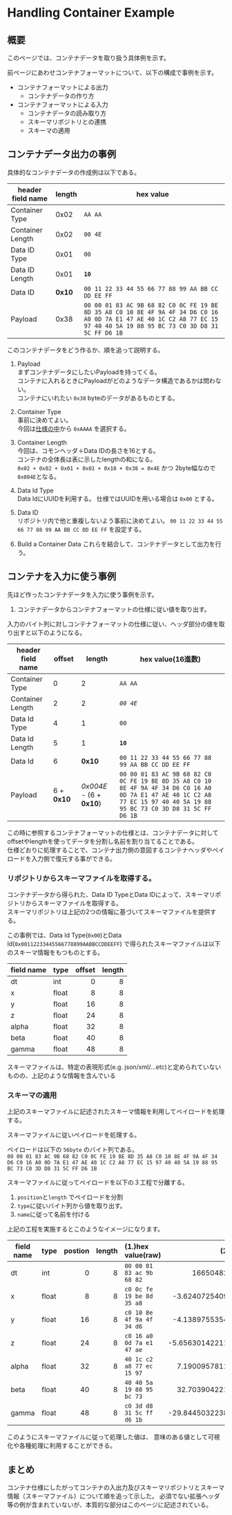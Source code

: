 # Handling Container Example

## 概要
このページでは、コンテナデータを取り扱う具体例を示す。

前ページにあわせコンテナフォーマットについて、以下の構成で事例を示す。

- コンテナフォーマットによる出力
  - コンテナデータの作り方
- コンテナフォーマットによる入力
  - コンテナデータの読み取り方
  - スキーマリポジトリとの連携
  - スキーマの適用

## コンテナデータ出力の事例

具体的なコンテナデータの作成例は以下である。

|header field name|length| hex value|
|-|-|-|
|Container Type|0x02| `AA AA` |
|Container Length|0x02| `00 4E` |
|Data ID Type|0x01| `00` |
|Data ID Length|0x01| **`10`**|
|Data ID | **0x10** |`00 11 22 33 44 55 66 77 88 99 AA BB CC DD EE FF` |
|Payload|0x38|`00 00 01 83 AC 9B 68 82 C0 0C FE 19 BE 8D 35 A8 C0 10 8E 4F 9A 4F 34 D6 C0 16 A0 0D 7A E1 47 AE 40 1C C2 A8 77 EC 15 97 40 40 5A 19 88 95 BC 73 C0 3D D8 31 5C FF D6 1B`|

このコンテナデータをどう作るか、順を追って説明する。

1. Payload  
まずコンテナデータにしたいPayloadを持ってくる。  
コンテナに入れるときにPayloadがどのようなデータ構造であるかは問わない。  
コンテナにいれたい `0x38` byteのデータがあるものとする。  

1. Container Type  
事前に決めてよい。  
今回は[仕様の中](../handling_guide#container-type
)から `0xAAAA` を選択する。

1. Container Length  
今回は、コモンヘッダ＋Data IDの長さを16とする。  
コンテナの全体長は表に示したlengthの和になる。   
`0x02 + 0x02 + 0x01 + 0x01 + 0x10 + 0x38 = 0x4E` かつ 2byte幅なので`0x004E`となる。

1. Data Id Type  
Data IdにUUIDを利用する。
仕様ではUUIDを用いる場合は `0x00` とする。

1. Data ID  
リポジトリ内で他と重複しないよう事前に決めてよい。
`00 11 22 33 44 55 66 77 88 99 AA BB CC DD EE FF` を設定する。

1. Build a Container Data
これらを結合して、コンテナデータとして出力を行う。

## コンテナを入力に使う事例

先ほど作ったコンテナデータを入力に使う事例を示す。

1. コンテナデータからコンテナフォーマットの仕様に従い値を取り出す。

入力のバイト列に対しコンテナフォーマットの仕様に従い、ヘッダ部分の値を取り出すと以下のようになる。

|header field name|offset|length| hex value(16進数)|
|-|-|-|-|
|Container Type|0|2| `AA AA` |
|Container Length|2|2| *`00 4E`* |
|Data Id Type|4|1| `00` |
|Data Id Length|5|1| **`10`** |
|Data Id| 6| **0x10**|`00 11 22 33 44 55 66 77 88 99 AA BB CC DD EE FF` |
|Payload| 6 + **0x10** | *0x004E* - (6 + **0x10**) | `00 00 01 83 AC 9B 68 82 C0 0C FE 19 BE 8D 35 A8 C0 10 8E 4F 9A 4F 34 D6 C0 16 A0 0D 7A E1 47 AE 40 1C C2 A8 77 EC 15 97 40 40 5A 19 88 95 BC 73 C0 3D D8 31 5C FF D6 1B` |

この時に参照するコンテナフォーマットの仕様とは、コンテナデータに対してoffsetやlengthを使ってデータを分割し名前を割り当てることである。  
仕様どおりに処理することで、コンテナ出力側の意図するコンテナヘッダやペイロードを入力側で復元する事ができる。

### リポジトリからスキーマファイルを取得する。

コンテナデータから得られた、Data ID TypeとData IDによって、スキーマリポジトリからスキーマファイルを取得する。  
スキーマリポジトリは上記の2つの情報に基づいてスキーマファイルを提供する。

この事例では、Data Id Type(`0x00`)とData Id(`0x00112233445566778899AABBCCDDEEFF`) で得られたスキーマファイルは以下のスキーマ情報をもつものとする。

|field name| type|offset|length|
|-|-|-:|-:|
|dt   | int  | 0|8|
|x    | float| 8|8| 
|y    | float|16|8|
|z    | float|24|8|
|alpha| float|32|8|
|beta | float|40|8|
|gamma| float|48|8|

スキーマファイルは、特定の表現形式(e.g. json/xml/...etc)と定められていないものの、上記のような情報を含んでいる

### スキーマの適用

上記のスキーマファイルに記述されたスキーマ情報を利用してペイロードを処理する。　

スキーマファイルに従いペイロードを処理する。  

ペイロードは以下の `56byte` のバイト列である。  
`00 00 01 83 AC 9B 68 82 C0 0C FE 19 BE 8D 35 A8 C0 10 8E 4F 9A 4F 34 D6 C0 16 A0 0D 7A E1 47 AE 40 1C C2 A8 77 EC 15 97 40 40 5A 19 88 95 BC 73 C0 3D D8 31 5C FF D6 1B`  

スキーマファイルに従ってペイロードを以下の３工程で分離する。

1. `position`と`length` でペイロードを分割  
2. `type`に従いバイト列から値を取り出す。
3. `name`に従って名前を付ける

上記の工程を実施するとこのようなイメージになります。

|field name|type|postion|length|(1.)hex value(raw)| (2.)value |
|-|-|-:|-:|:-|-:|
|dt   |int  |0 |8| `00 00 01 83 ac 9b 68 82` |       1665048209538 |
|x    |float|8 |8| `c0 0c fe 19 be 8d 35 a8` |  -3.624072540935874 |
|y    |float|16|8| `c0 10 8e 4f 9a 4f 34 d6` |  -4.138975535473227 |
|z    |float|24|8| `c0 16 a0 0d 7a e1 47 ae` | -5.6563014221191406 |
|alpha|float|32|8| `40 1c c2 a8 77 ec 15 97` |   7.190095781120724 |
|beta |float|40|8| `40 40 5a 19 88 95 bc 73` |   32.70390422164282 |
|gamma|float|48|8| `c0 3d d8 31 5c ff d6 1b` | -29.844503223857924 |

このようにスキーマファイルに従って処理した値は、
意味のある値として可視化や各種処理に利用することができる。

## まとめ

コンテナ仕様にしたがってコンテナの入出力及びスキーマリポジトリとスキーマ情報（スキーマファイル）について順を追って示した。
必須でない拡張ヘッダ等の例が含まれていないが、本質的な部分はこのページに記述されている。